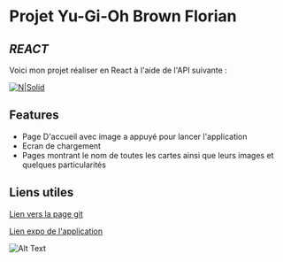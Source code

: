 # Projet Yu-Gi-Oh Brown Florian

## _REACT_

Voici mon projet réaliser en React à l'aide de l'API suivante :

[![N|Solid](https://ygoprodeck.com/cdn-cgi/image/width=140/https://images.ygoprodeck.com/images/assets/ygoprodeck_header_logo.png?v=1.13)](https://ygoprodeck.com/api-guide/)

## Features

- Page D'accueil avec image a appuyé pour lancer l'application
- Ecran de chargement
- Pages montrant le nom de toutes les cartes ainsi que leurs images et quelques particularités

## Liens utiles

[Lien vers la page git][git]

[Lien expo de l'application][expo]

![Alt Text](https://i.ibb.co/HxmWNDd/YUGIOHproject.gif)

[//]: # "These are reference links used in the body of this note and get stripped out when the markdown processor does its job. There is no need to format nicely because it shouldn't be seen. Thanks SO - http://stackoverflow.com/questions/4823468/store-comments-in-markdown-syntax"
[expo]: https://expo.dev/@nirgame/yugiohBrownFlorian?serviceType=classic&distribution=expo-go
[git]: https://github.com/Nirgame/Yu-gi-oh-React
